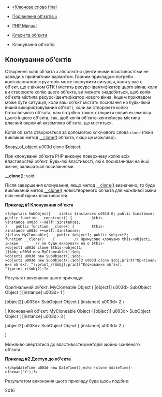 - [«Ключове слово final](language.oop5.final.md)
- [Порівняння об'єктів »](language.oop5.object-comparison.md)

- [PHP Manual](index.md)
- [Класи та об'єкти](language.oop5.md)
- Клонування об'єктів

## Клонування об'єктів

Створення копії об'єкта з абсолютно ідентичними властивостями не завжди
є прийнятним варіантом. Гарним прикладом потреби
копіювання конструкторів може послужити ситуація, коли у вас є
об'єкт, що є вікном GTK і містить ресурс-ідентифікатор
цього вікна; коли ви створюєте копію цього об'єкта, ви можете
знадобиться, щоб копія об'єкта містила ресурс-ідентифікатор нового
вікна. Іншим прикладом може бути ситуація, коли ваш об'єкт
містить посилання на будь-який інший використовуваний об'єкт і, коли ви
створюєте копію батьківського об'єкта, вам потрібно також створити новий
екземпляр цього іншого об'єкта, так, щоб копія об'єкта-контейнера
містила власний окремий екземпляр об'єкта, що міститься.

Копія об'єкта створюється за допомогою ключового слова `clone`
(який викликає метод
[\_\_clone()](language.oop5.cloning.md#object.clone) об'єкта, якщо це
можливо).

$copy_of_object u003d clone $object;

При клонуванні об'єкта PHP виконує поверхневу копію всіх властивостей
об'єкт. Будь-які властивості, які є посиланнями на інші змінні,
залишаться посиланнями.

**\_\_clone**(): void

Після завершення клонування, якщо метод
[\_\_clone()](language.oop5.cloning.md#object.clone) визначено, то
буде викликаний метод
[\_\_clone()](language.oop5.cloning.md#object.clone) новоствореного
об'єкта для можливої зміни всіх необхідних властивостей.

**Приклад #1 Клонування об'єкта**

`<?phpclass SubObject{    static $instances u003d 0; public $instance; public function __construct() {         $this->instance u003d ++self::$instances; }    public function __clone() {        $this->instance u003d ++self::$instances; }}class MyCloneable{    public $object1; public $object2; function __clone()    {         // Примусово клонуємо this->object1, інакше        // он буде вказувати на о $this->object1 u003d clone $this->object1; }}$obj u003d new MyCloneable();$obj->object1 u003d new SubObject();$obj->object2 u003d new SubObject();$obj2 u003d clone $obj;print("Оригінальний об'єкт:
");print_r($obj);print("Клонований об'єкт:
");print_r($obj2);?> `

Результат виконання цього прикладу:

Оригінальний об'єкт:
MyCloneable Object
(
[object1] u003d> SubObject Object
(
[instance] u003d> 1
)

[object2] u003d> SubObject Object
(
[instance] u003d> 2
)

)
Клонований об'єкт:
MyCloneable Object
(
[object1] u003d> SubObject Object
(
[instance] u003d> 3
)

[object2] u003d> SubObject Object
(
[instance] u003d> 2
)

)

Можливо звертатися до властивостей/методів щойно схиленого
об'єкта:

**Приклад #2 Доступ до об'єкта**

` <?php$dateTime u003d new DateTime();echo (clone $dateTime)->format('Y');?> `

Результатом виконання цього прикладу буде щось подібне:

2016
